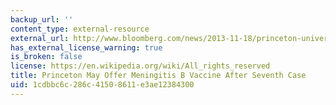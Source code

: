 ```yaml
---
backup_url: ''
content_type: external-resource
external_url: http://www.bloomberg.com/news/2013-11-18/princeton-university-awaits-word-on-meningitis-vaccine.html
has_external_license_warning: true
is_broken: false
license: https://en.wikipedia.org/wiki/All_rights_reserved
title: Princeton May Offer Meningitis B Vaccine After Seventh Case
uid: 1cdbbc6c-286c-4150-8611-e3ae12384300
---
```

